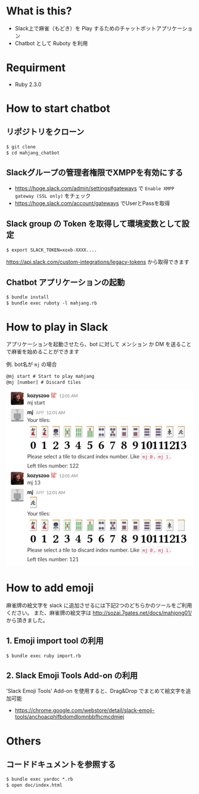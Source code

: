 # What is this?
* Slack上で麻雀（もどき）を Play するためのチャットボットアプリケーション
* Chatbot として Ruboty を利用

# Requirment
* Ruby 2.3.0

# How to start chatbot

## リポジトリをクローン
```
$ git clone
$ cd mahjang_chatbot
```

## Slackグループの管理者権限でXMPPを有効にする
* https://hoge.slack.com/admin/settings#gateways で `Enable XMPP gateway (SSL only)` をチェック
* https://hoge.slack.com/account/gateways でUserとPassを取得

## Slack group の Token を取得して環境変数として設定

```
$ export SLACK_TOKEN=xoxb-XXXX....
```
https://api.slack.com/custom-integrations/legacy-tokens から取得できます

## Chatbot アプリケーションの起動
```
$ bundle install
$ bundle exec ruboty -l mahjang.rb
```

# How to play in Slack

アプリケーションを起動させたら、bot に対して メンション か DM を送ることで麻雀を始めることができます

例. bot名が `mj` の場合

```
@mj start # Start to play mahjang
@mj [number] # Discard tiles
```

![play_image](play_image.png "play image")

# How to add emoji

麻雀牌の絵文字を slack に追加させるには下記2つのどちらかのツールをご利用ください。
また、麻雀牌の絵文字は http://sozai.7gates.net/docs/mahjong01/ から頂きました。

## 1. Emoji import tool の利用

```
$ bundle exec ruby import.rb
```

## 2. Slack Emoji Tools Add-on の利用

'Slack Emoji Tools' Add-on を使用すると、Drag&Drop でまとめて絵文字を追加可能
* https://chrome.google.com/webstore/detail/slack-emoji-tools/anchoacphlfbdomdlomnbbfhcmcdmjej

# Others

## コードドキュメントを参照する

```
$ bundle exec yardoc *.rb
$ open doc/index.html
```
